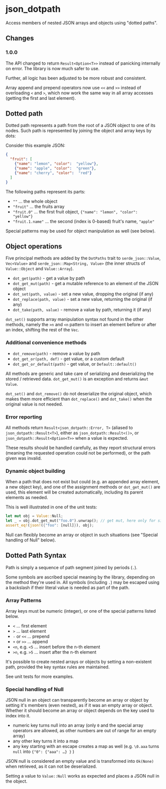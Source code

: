 # json_dotpath

Access members of nested JSON arrays and objects using "dotted paths".

## Changes

### 1.0.0

The API changed to return `Result<Option<T>>` instead of panicking internally on error.
The library is now much safer to use.
 
Further, all logic has been adjusted to be more robust and consistent.

Array append and prepend operators now use `<<` and `>>` instead of overloading `<` and `>`,
which now work the same way in all array accesses (getting the first and last element). 

## Dotted path

Dotted path represents a path from the root of a JSON object to one of its nodes.
Such path is represented by joining the object and array keys by dots:

Consider this example JSON:

```json
{
  "fruit": [
    {"name": "lemon", "color":  "yellow"},
    {"name": "apple", "color":  "green"},
    {"name": "cherry", "color":  "red"}
  ]
}
```

The following paths represent its parts:

- `""` ... the whole object
- `"fruit"` ... the fruits array
- `"fruit.0"` ... the first fruit object, `{"name": "lemon", "color":  "yellow"}`
- `"fruit.1.name"` ... the second (index is 0-based) fruit's name, `"apple"`

Special patterns may be used for object manipulation as well (see below).

## Object operations

Five principal methods are added by the `DotPaths` trait to `serde_json::Value`, 
`Vec<Value>` and `serde_json::Map<String, Value>` (the inner structs of `Value::Object` and `Value::Array`).

- `dot_get(path)` - get a value by path
- `dot_get_mut(path)` - get a mutable reference to an element of the JSON object
- `dot_set(path, value)` - set a new value, dropping the original (if any)
- `dot_replace(path, value)` - set a new value, returning the original (if any)
- `dot_take(path, value)` - remove a value by path, returning it (if any)

`dot_set()` supports array manipulation syntax not found in the other methods, namely the 
`>n` and `<n` pattern to insert an element before or after an index, shifting the rest of the `Vec`.

### Additional convenience methods

- `dot_remove(path)` - remove a value by path
- `dot_get_or(path, def)` - get value, or a custom default
- `dot_get_or_default(path)` - get value, or `Default::default()`

All methods are generic and take care of serializing and deserializing the stored / retrieved
data. `dot_get_mut()` is an exception and returns `&mut Value`.

`dot_set()` and `dot_remove()` do not deserialize the original object, which makes them more
efficient than `dot_replace()` and `dot_take()` when the original value is not needed.

### Error reporting

All methods return `Result<json_dotpath::Error, T>` (aliased to `json_dotpath::Result<T>`), 
either as `json_dotpath::Result<()>`, or `json_dotpath::Result<Option<T>>` when a value is expected.

These results should be handled carefully, as they report structural errors (meaning the requested operation
could not be performed), or the path given was invalid.

### Dynamic object building

When a path that does not exist but could (e.g. an appended array element, a new object key), and one of the assignment
methods or `dot_get_mut()` are used, this element will be created automatically, including its parent elements as needed.

This is well illustrated in one of the unit tests:

```rust
let mut obj = Value::Null;
let _ = obj.dot_get_mut("foo.0").unwrap(); // get mut, here only for side effects
assert_eq!(json!({"foo": [null]}), obj);
```
 
Null can flexibly become an array or object in such situations (see "Special handling of Null" below).

## Dotted Path Syntax

Path is simply a sequence of path segment joined by periods (`.`).

Some symbols are ascribed special meaning by the library, depending on the method they're used in.
All symbols (including `.`) may be escaped using a backslash if their literal value is needed as part of the path.

### Array Patterns

Array keys must be numeric (integer), or one of the special patterns listed below.

- `<` ... first element
- `>` ... last element
- `-` or `<<` ... prepend
- `+` or `>>` ... append
- `<n`, e.g. `<5` ... insert before the n-th element
- `>n`, e.g. `>5` ... insert after the n-th element

It's possible to create nested arrays or objects by setting a non-existent path,
provided the key syntax rules are maintained. 

See unit tests for more examples.

### Special handling of Null

JSON null in an object can transparently become an array or object by setting it's members (even nested), 
as if it was an empty array or object. Whether it should become an array or object depends on the key used to index into it.

- numeric key turns null into an array (only `0` and the special array operators are allowed, 
  as other numbers are out of range for an empty array)
- any other key turns it into a map
- any key starting with an escape creates a map as well (e.g. `\0.aaa` turns `null` into `{"0": {"aaa": …} }` )

JSON null is considered an empty value and is transformed into `Ok(None)` when retrieved, as it can not be deserialized.

Setting a value to `Value::Null` works as expected and places a JSON null in the object.
